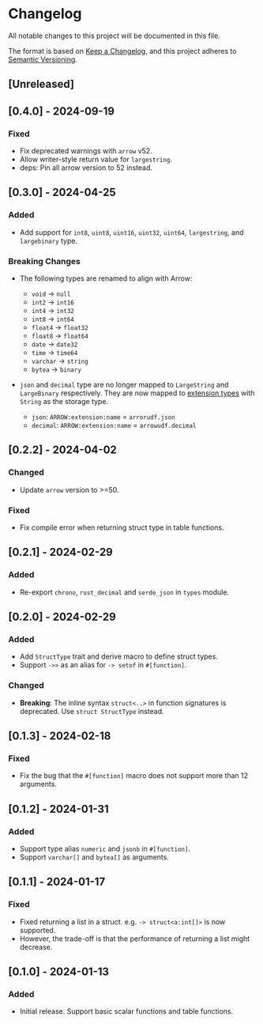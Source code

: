 # Changelog

All notable changes to this project will be documented in this file.

The format is based on [Keep a Changelog](https://keepachangelog.com/en/1.0.0/),
and this project adheres to [Semantic Versioning](https://semver.org/spec/v2.0.0.html).

## [Unreleased]

## [0.4.0] - 2024-09-19

### Fixed

- Fix deprecated warnings with `arrow` v52.
- Allow writer-style return value for `largestring`. 
- deps: Pin all arrow version to 52 instead.

## [0.3.0] - 2024-04-25

### Added

- Add support for `int8`, `uint8`, `uint16`, `uint32`, `uint64`, `largestring`, and `largebinary` type.

### Breaking Changes

- The following types are renamed to align with Arrow:
    - `void` -> `null`
    - `int2` -> `int16`
    - `int4` -> `int32`
    - `int8` -> `int64`
    - `float4` -> `float32`
    - `float8` -> `float64`
    - `date` -> `date32`
    - `time` -> `time64`
    - `varchar` -> `string`
    - `bytea` -> `binary`

- `json` and `decimal` type are no longer mapped to `LargeString` and `LargeBinary` respectively. They are now mapped to [extension types](https://arrow.apache.org/docs/format/Columnar.html#format-metadata-extension-types) with `String` as the storage type.
    - `json`: `ARROW:extension:name` = `arrorudf.json`
    - `decimal`: `ARROW:extension:name` = `arrowudf.decimal`

## [0.2.2] - 2024-04-02

### Changed

- Update `arrow` version to >=50.

### Fixed

- Fix compile error when returning struct type in table functions.

## [0.2.1] - 2024-02-29

### Added

- Re-export `chrono`, `rust_decimal` and `serde_json` in `types` module.

## [0.2.0] - 2024-02-29

### Added

- Add `StructType` trait and derive macro to define struct types.
- Support `->>` as an alias for `-> setof` in `#[function]`.

### Changed

- **Breaking**: The inline syntax `struct<..>` in function signatures is deprecated. Use `struct StructType` instead.

## [0.1.3] - 2024-02-18

### Fixed

- Fix the bug that the `#[function]` macro does not support more than 12 arguments.

## [0.1.2] - 2024-01-31

### Added

- Support type alias `numeric` and `jsonb` in `#[function]`.
- Support `varchar[]` and `bytea[]` as arguments.

## [0.1.1] - 2024-01-17

### Fixed

- Fixed returning a list in a struct. e.g. `-> struct<a:int[]>` is now supported.
- However, the trade-off is that the performance of returning a list might decrease.

## [0.1.0] - 2024-01-13

### Added

- Initial release. Support basic scalar functions and table functions.
